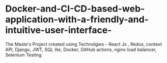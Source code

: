 # Docker-and-CI-CD-based-web-application-with-a-friendly-and-intuitive-user-interface-
The Maste's Project created using Technolgies - React Js , Redux, context API, Django, JWT, SQL lite, Docker, GitHub actions, nginx load balancer, Selenium Testing.
